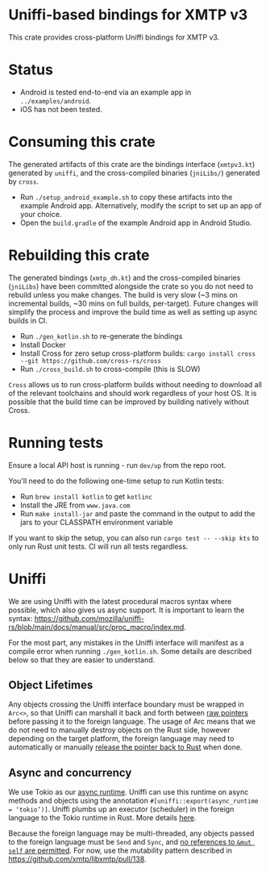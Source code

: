 # Uniffi-based bindings for XMTP v3

This crate provides cross-platform Uniffi bindings for XMTP v3.

# Status

- Android is tested end-to-end via an example app in `../examples/android`.
- iOS has not been tested.

# Consuming this crate

The generated artifacts of this crate are the bindings interface (`xmtpv3.kt`) generated by `uniffi`, and the cross-compiled binaries (`jniLibs/`) generated by `cross`.

- Run `./setup_android_example.sh` to copy these artifacts into the example Android app. Alternatively, modify the script to set up an app of your choice.
- Open the `build.gradle` of the example Android app in Android Studio.

# Rebuilding this crate

The generated bindings (`xmtp_dh.kt`) and the cross-compiled binaries (`jniLibs`) have been committed alongside the crate so you do not need to rebuild unless you make changes. The build is very slow (~3 mins on incremental builds, ~30 mins on full builds, per-target). Future changes will simplify the process and improve the build time as well as setting up async builds in CI.

- Run `./gen_kotlin.sh` to re-generate the bindings
- Install Docker
- Install Cross for zero setup cross-platform builds: `cargo install cross --git https://github.com/cross-rs/cross`
- Run `./cross_build.sh` to cross-compile (this is SLOW)

`Cross` allows us to run cross-platform builds without needing to download all of the relevant toolchains and should work regardless of your host OS. It is possible that the build time can be improved by building natively without Cross.

# Running tests

Ensure a local API host is running - run `dev/up` from the repo root.

You'll need to do the following one-time setup to run Kotlin tests:

- Run `brew install kotlin` to get `kotlinc`
- Install the JRE from `www.java.com`
- Run `make install-jar` and paste the command in the output to add the jars to your CLASSPATH environment variable

If you want to skip the setup, you can also run `cargo test -- --skip kts` to only run Rust unit tests. CI will run all tests regardless.

# Uniffi

We are using Uniffi with the latest procedural macros syntax where possible, which also gives us async support. It is important to learn the syntax: https://github.com/mozilla/uniffi-rs/blob/main/docs/manual/src/proc_macro/index.md.

For the most part, any mistakes in the Uniffi interface will manifest as a compile error when running `./gen_kotlin.sh`. Some details are described below so that they are easier to understand.

## Object Lifetimes

Any objects crossing the Uniffi interface boundary must be wrapped in `Arc<>`, so that Uniffi can marshall it back and forth between [raw pointers](https://mozilla.github.io/uniffi-rs/internals/object_references.html#lifetimes) before passing it to the foreign language. The usage of Arc means that we do not need to manually destroy objects on the Rust side, however depending on the target platform, the foreign language may need to automatically or manually [release the pointer back to Rust](https://mozilla.github.io/uniffi-rs/kotlin/lifetimes.html) when done.

## Async and concurrency

We use Tokio as our [async runtime](https://rust-lang.github.io/async-book/08_ecosystem/00_chapter.html). Uniffi can use this runtime on async methods and objects using the annotation `#[uniffi::export(async_runtime = ‘tokio’)]`. Uniffi plumbs up an executor (scheduler) in the foreign language to the Tokio runtime in Rust. More details [here](https://github.com/mozilla/uniffi-rs/blob/734050dbf1493ca92963f29bd3df49bb92bf7fb2/uniffi_core/src/ffi/rustfuture.rs#L11-L18).

Because the foreign language may be multi-threaded, any objects passed to the foreign language must be `Send` and `Sync`, and [no references to `&mut self` are permitted](https://mozilla.github.io/uniffi-rs/udl/interfaces.html#concurrent-access). For now, use the mutability pattern described in https://github.com/xmtp/libxmtp/pull/138.
